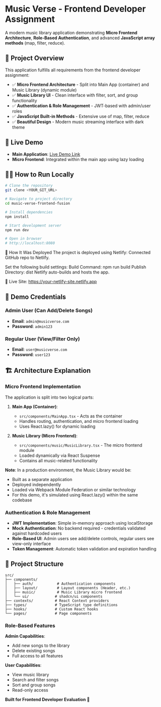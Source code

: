 # Music Verse - Frontend Developer Assignment

A modern music library application demonstrating **Micro Frontend Architecture**, **Role-Based Authentication**, and advanced **JavaScript array methods** (map, filter, reduce).

## 🎯 Project Overview

This application fulfills all requirements from the frontend developer assignment:

- ✅ **Micro Frontend Architecture** - Split into Main App (container) and Music Library (dynamic module)
- ✅ **Music Library UI** - Clean interface with filter, sort, and group functionality
- ✅ **Authentication & Role Management** - JWT-based with admin/user roles
- ✅ **JavaScript Built-in Methods** - Extensive use of map, filter, reduce
- ✅ **Beautiful Design** - Modern music streaming interface with dark theme

## 🚀 Live Demo

- **Main Application**: [Live Demo Link](https://lovable.dev/projects/33e1166c-886c-41e1-a9e2-8353153411f4)
- **Micro Frontend**: Integrated within the main app using lazy loading


## 🏃‍♂️ How to Run Locally

```bash
# Clone the repository
git clone <YOUR_GIT_URL>

# Navigate to project directory
cd music-verse-frontend-fusion

# Install dependencies
npm install

# Start development server
npm run dev

# Open in browser
# http://localhost:8080
```

🚀 How It Was Deployed
The project is deployed using Netlify:
   Connected GitHub repo to Netlify.

Set the following build settings:
   Build Command: npm run build
   Publish Directory: dist
   Netlify auto-builds and hosts the app.

🔗 Live Site: https://your-netlify-site.netlify.app

## 🔑 Demo Credentials

### Admin User (Can Add/Delete Songs)
- **Email**: `admin@musicverse.com`
- **Password**: `admin123`

### Regular User (View/Filter Only)
- **Email**: `user@musicverse.com`
- **Password**: `user123`

## 🏗️ Architecture Explanation

### Micro Frontend Implementation

The application is split into two logical parts:

1. **Main App (Container)**: 
   - `src/components/MainApp.tsx` - Acts as the container
   - Handles routing, authentication, and micro frontend loading
   - Uses React.lazy() for dynamic loading

2. **Music Library (Micro Frontend)**:
   - `src/components/music/MusicLibrary.tsx` - The micro frontend module
   - Loaded dynamically via React Suspense
   - Contains all music-related functionality

**Note**: In a production environment, the Music Library would be:
- Built as a separate application
- Deployed independently 
- Loaded via Webpack Module Federation or similar technology
- For this demo, it's simulated using React.lazy() within the same codebase

### Authentication & Role Management

- **JWT Implementation**: Simple in-memory approach using localStorage
- **Mock Authentication**: No backend required - credentials validated against hardcoded users
- **Role-Based UI**: Admin users see add/delete controls, regular users see view-only interface
- **Token Management**: Automatic token validation and expiration handling

## 📁 Project Structure

```
src/
├── components/
│   ├── auth/           # Authentication components
│   ├── layout/         # Layout components (Header, etc.)
│   ├── music/          # Music Library micro frontend
│   └── ui/            # shadcn/ui components
├── contexts/          # React Context providers
├── types/             # TypeScript type definitions
├── hooks/             # Custom React hooks
└── pages/             # Page components
```

### Role-Based Features

**Admin Capabilities**:
- Add new songs to the library
- Delete existing songs
- Full access to all features

**User Capabilities**:
- View music library
- Search and filter songs
- Sort and group songs
- Read-only access







**Built for Frontend Developer Evaluation** 🎯
